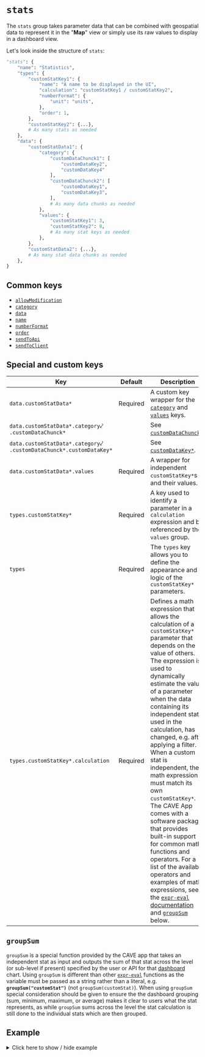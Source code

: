 # `stats`
The `stats` group takes parameter data that can be combined with geospatial data to represent it in the "**Map**" view or simply use its raw values to display in a dashboard view.

Let's look inside the structure of `stats`:
```py
"stats": {
    "name": "Statistics",
    "types": {
        "customStatKey1": {
            "name": "A name to be displayed in the UI",
            "calculation": "customStatKey1 / customStatKey2",
            "numberFormat": {
                "unit": "units",
            },
            "order": 1,
        },
        "customStatKey2": {...},
        # As many stats as needed
    },
    "data": {
        "customStatData1": {
            "category": {
                "customDataChunck1": [
                    "customDataKey2",
                    "customDataKey4"
                ],
                "customDataChunck2": [
                    "customDataKey1",
                    "customDataKey3",
                ],
                # As many data chunks as needed
            },
            "values": {
                "customStatKey1": 3,
                "customStatKey2": 8,
                # As many stat keys as needed
            },
        },
        "customStatData2": {...},
        # As many stat data chunks as needed
    },
}
```

## Common keys
- [`allowModification`](../common_keys/common_keys.md#allowModification)
- [`category`](../common_keys/common_keys.md#category)
- [`data`](../common_keys/common_keys.md#data)
- [`name`](../common_keys/common_keys.md#name)
- [`numberFormat`](../common_keys/common_keys.md#number-format)
- [`order`](../common_keys/common_keys.md#order)
- [`sendToApi`](../common_keys/common_keys.md#sendToApi)
- [`sendToClient`](../common_keys/common_keys.md#sendToClient)

## Special and custom keys
Key | Default | Description
--- | ------- | -----------
`data.customStatData*` | Required | A custom key wrapper for the [`category`](../common_keys/common_keys.md#category) and [`values`](#values) keys.
`data.customStatData*.category`&swarhk;<br>`.customDataChunck*` | | See [`customDataChunck*`](categories.md#customDataChunck).
`data.customStatData*.category`&swarhk;<br>`.customDataChunck*.customDataKey*` | | See [`customDataKey*`](categories.md#customDataKey).
<a name="values">`data.customStatData*.values`</a> | Required | A wrapper for independent `customStatKey*`s and their values.
<a name="customStatKey">`types.customStatKey*`</a> | Required | A key used to identify a parameter in a `calculation` expression and be referenced by the `values` group.
`types` | Required | The `types` key allows you to define the appearance and logic of the `customStatKey*` parameters.
`types.customStatKey*.calculation` | Required | Defines a math expression that allows the calculation of a `customStatKey*` parameter that depends on the value of others. The expression is used to dynamically estimate the value of a parameter when the data containing its independent stats used in the calculation, has changed, e.g. after applying a filter. When a custom stat is independent, the math expression must match its own `customStatKey*`. The CAVE App comes with a software package that provides built-in support for common math functions and operators. For a list of the available operators and examples of math expressions, see the [`expr-eval` documentation](https://github.com/silentmatt/expr-eval#documentation) and [`groupSum`](#groupsum) below.

## `groupSum`
`groupSum` is a special function provided by the CAVE app that takes an independent stat as input and outputs the sum of that stat across the level (or sub-level if present) specified by the user or API for that [dashboard](#dashboards) chart. Using `groupSum` is different than other [`expr-eval`](https://github.com/silentmatt/expr-eval) functions as the variable must be passed as a string rather than a literal, e.g. **`groupSum("customStat")`** (not `groupSum(customStat)`). When using `groupSum` special consideration should be given to ensure the the dashboard grouping (sum, minimum, maximum, or average) makes it clear to users what the stat represents, as while `groupSum` sums across the level the stat calculation is still done to the individual stats which are then grouped.

## Example

<details>
  <summary>Click here to show / hide example</summary>

```py
"stats": {
    "types": {
        "numericStatExampleA": {
            "name": "Stat Example A",
            "calculation": "numericStatExampleA",
            "numberFormat": {
                "unit": "units",
            },
            "order": 1,
        },
        "numericStatExampleB": {
            "name": "Stat Example B",
            "calculation": "numericStatExampleB",
            "numberFormat": {
                "unit": "units",
            },
            "order": 2,
        },
        "numericExampleCalculationStat": {
            "name": "Stat A as a percentage of Stat B",
            "calculation": 'numericStatExampleA / groupSum("numericStatExampleB")',
            "numberFormat": {
                "precision": 2,
                "trailingZeros": True,
                "unitSpace": False,
                "unit": "%",
            },
            "order": 3,
        },
    },
    "data": {
        "d1": {
            "category": {
                "location": ["locCaOn"],
                "sku": ["SKU1"],
            },
            "values": {"numericStatExampleA": 5, "numericStatExampleB": 10},
        },
        "d2": {
            "category": {
                "location": ["locCaOn"],
                "sku": ["SKU2"],
            },
            "values": {"numericStatExampleA": 4, "numericStatExampleB": 5},
        },
        "d3": {
            "category": {
                "location": ["locUsMi"],
                "sku": ["SKU1"],
            },
            "values": {"numericStatExampleA": 6, "numericStatExampleB": 7},
        },
        "d4": {
            "category": {
                "location": ["locUsMi"],
                "sku": ["SKU2"],
            },
            "values": {"numericStatExampleA": 3, "numericStatExampleB": 5},
        },
    },
}
```
</details>
